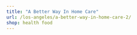 ```yaml
---
title: "A Better Way In Home Care"
url: /los-angeles/a-better-way-in-home-care-2/
shop: health food
---
```

